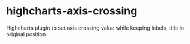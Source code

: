 # highcharts-axis-crossing
Highcharts plugin to set axis crossing value while keeping labels, title in original position
